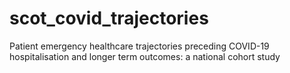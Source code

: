 # scot_covid_trajectories
 Patient emergency healthcare trajectories preceding COVID-19 hospitalisation and longer term outcomes: a national cohort study
